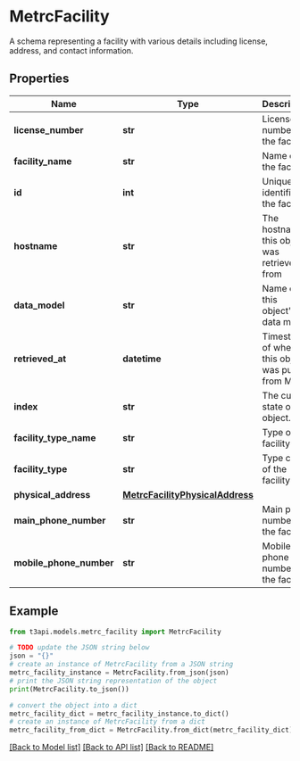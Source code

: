 # MetrcFacility

A schema representing a facility with various details including license, address, and contact information.

## Properties

Name | Type | Description | Notes
------------ | ------------- | ------------- | -------------
**license_number** | **str** | License number of the facility. | [optional] 
**facility_name** | **str** | Name of the facility. | [optional] 
**id** | **int** | Unique identifier of the facility. | [optional] 
**hostname** | **str** | The hostname this object was retrieved from | [optional] 
**data_model** | **str** | Name of this object&#39;s data model | [optional] 
**retrieved_at** | **datetime** | Timestamp of when this object was pulled from Metrc | [optional] 
**index** | **str** | The current state of this object. | [optional] 
**facility_type_name** | **str** | Type of the facility. | [optional] 
**facility_type** | **str** | Type code of the facility. | [optional] 
**physical_address** | [**MetrcFacilityPhysicalAddress**](MetrcFacilityPhysicalAddress.md) |  | [optional] 
**main_phone_number** | **str** | Main phone number of the facility. | [optional] 
**mobile_phone_number** | **str** | Mobile phone number of the facility. | [optional] 

## Example

```python
from t3api.models.metrc_facility import MetrcFacility

# TODO update the JSON string below
json = "{}"
# create an instance of MetrcFacility from a JSON string
metrc_facility_instance = MetrcFacility.from_json(json)
# print the JSON string representation of the object
print(MetrcFacility.to_json())

# convert the object into a dict
metrc_facility_dict = metrc_facility_instance.to_dict()
# create an instance of MetrcFacility from a dict
metrc_facility_from_dict = MetrcFacility.from_dict(metrc_facility_dict)
```
[[Back to Model list]](../README.md#documentation-for-models) [[Back to API list]](../README.md#documentation-for-api-endpoints) [[Back to README]](../README.md)


